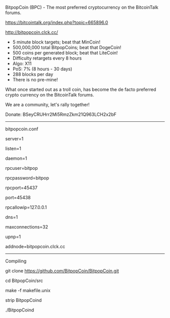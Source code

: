 BitpopCoin (BPC) - The most preferred cryptocurrency on the BitcoinTalk forums.

https://bitcointalk.org/index.php?topic=665896.0

http://bitpopcoin.clck.cc/

 - 5 minute block targets; beat that MinCoin!
 - 500,000,000 total BitpopCoins; beat that DogeCoin!
 - 500 coins per generated block; beat that LiteCoin!
 - Difficulty retargets every 8 hours
 - Algo: X11
 - PoS: 7% (8 hours - 30 days)
 - 288 blocks per day
 - There is no pre-mine!

What once started out as a troll coin, has become the de facto preferred crypto currency on the BitcoinTalk forums.

We are a community, let's rally together!

Donate: BSeyCRUHrr2Mi5RmzZkm21Q963LCH2x2bF

-----------------------------------------------------------------------------------

bitpopcoin.conf

server=1

listen=1

daemon=1

rpcuser=bitpop

rpcpassword=bitpop

rpcport=45437

port=45438

rpcallowip=127.0.0.1

dns=1

maxconnections=32

upnp=1

addnode=bitpopcoin.clck.cc

-----------------------------------------------------------------------------------

Compiling

git clone https://github.com/BitpopCoin/BitpopCoin.git

cd BitpopCoin/src

make -f makefile.unix

strip BitpopCoind

./BitpopCoind
